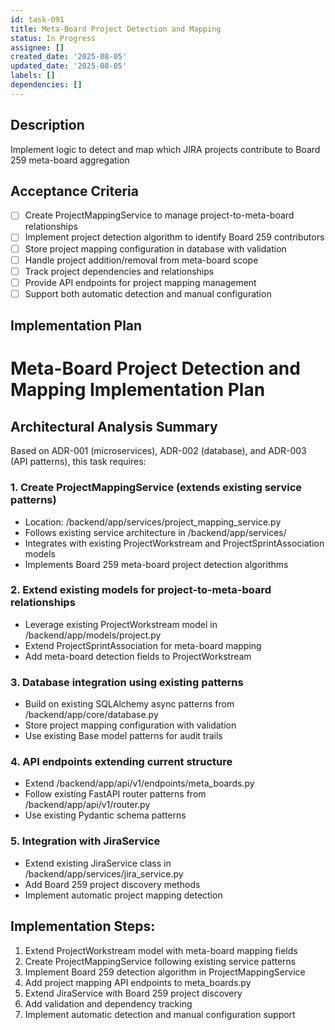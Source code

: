 ```yaml
---
id: task-091
title: Meta-Board Project Detection and Mapping
status: In Progress
assignee: []
created_date: '2025-08-05'
updated_date: '2025-08-05'
labels: []
dependencies: []
---
```


## Description

Implement logic to detect and map which JIRA projects contribute to Board 259 meta-board aggregation

## Acceptance Criteria

- [ ] Create ProjectMappingService to manage project-to-meta-board relationships
- [ ] Implement project detection algorithm to identify Board 259 contributors
- [ ] Store project mapping configuration in database with validation
- [ ] Handle project addition/removal from meta-board scope
- [ ] Track project dependencies and relationships
- [ ] Provide API endpoints for project mapping management
- [ ] Support both automatic detection and manual configuration

## Implementation Plan

# Meta-Board Project Detection and Mapping Implementation Plan

## Architectural Analysis Summary
Based on ADR-001 (microservices), ADR-002 (database), and ADR-003 (API patterns), this task requires:

### 1. Create ProjectMappingService (extends existing service patterns)
- Location: /backend/app/services/project_mapping_service.py  
- Follows existing service architecture in /backend/app/services/
- Integrates with existing ProjectWorkstream and ProjectSprintAssociation models
- Implements Board 259 meta-board project detection algorithms

### 2. Extend existing models for project-to-meta-board relationships
- Leverage existing ProjectWorkstream model in /backend/app/models/project.py
- Extend ProjectSprintAssociation for meta-board mapping
- Add meta-board detection fields to ProjectWorkstream

### 3. Database integration using existing patterns
- Build on existing SQLAlchemy async patterns from /backend/app/core/database.py
- Store project mapping configuration with validation
- Use existing Base model patterns for audit trails

### 4. API endpoints extending current structure
- Extend /backend/app/api/v1/endpoints/meta_boards.py 
- Follow existing FastAPI router patterns from /backend/app/api/v1/router.py
- Use existing Pydantic schema patterns

### 5. Integration with JiraService
- Extend existing JiraService class in /backend/app/services/jira_service.py
- Add Board 259 project discovery methods
- Implement automatic project mapping detection

## Implementation Steps:
1. Extend ProjectWorkstream model with meta-board mapping fields
2. Create ProjectMappingService following existing service patterns
3. Implement Board 259 detection algorithm in ProjectMappingService
4. Add project mapping API endpoints to meta_boards.py
5. Extend JiraService with Board 259 project discovery
6. Add validation and dependency tracking
7. Implement automatic detection and manual configuration support
